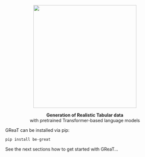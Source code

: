 <p align="center">
<img src="https://github.com/kathrinse/be_great/blob/main/imgs/GReaT_logo.png" width="326"/>
</p>

<p align="center">
<strong>Generation of Realistic Tabular data</strong>
<br> with pretrained Transformer-based language models
</p>



GReaT can be installed via pip:

```bash
pip install be-great
```

See the next sections how to get started with GReaT...


